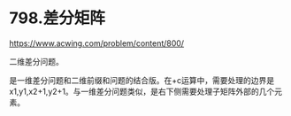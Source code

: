 798.差分矩阵
==
https://www.acwing.com/problem/content/800/

二维差分问题。

是一维差分问题和二维前缀和问题的结合版。在+c运算中，需要处理的边界是x1,y1,x2+1,y2+1。与一维差分问题类似，是右下侧需要处理子矩阵外部的几个元素。